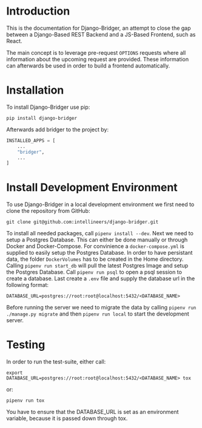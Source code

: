 # Introduction

This is the documentation for Django-Bridger, an attempt to close the gap between a Django-Based REST Backend and a JS-Based Frontend, such as React.

The main concept is to leverage pre-request `OPTIONS` requests where all information about the upcoming request are provided.
These information can afterwards be used in order to build a frontend automatically.


# Installation

To install Django-Bridger use pip:

    pip install django-bridger

Afterwards add bridger to the project by:

```python
INSTALLED_APPS = [
    ...
    "bridger",
    ...
]
```

# Install Development Environment

To use Django-Bridger in a local development environment we first need to clone the repository from GitHub:

    git clone git@github.com:intellineers/django-bridger.git

To install all needed packages, call `pipenv install --dev`.
Next we need to setup a Postgres Database. This can either be done manually or through Docker and Docker-Compose.
For convinience a `docker-compose.yml` is supplied to easily setup the Postgres Database. In order to have persistant
data, the folder `DockerVolumes` has to be created in the Home directory. Calling `pipenv run start_db` will pull
the latest Postgres Image and setup the Postgres Database. Call `pipenv run psql` to open a psql session to create
a database. Last create a `.env` file and supply the database url in the following format:

    DATABASE_URL=postgres://root:root@localhost:5432/<DATABASE_NAME>

Before running the server we need to migrate the data by calling `pipenv run ./manage.py migrate` and then `pipenv run local`
to start the development server.

# Testing

In order to run the test-suite, either call:

    export DATABASE_URL=postgres://root:root@localhost:5432/<DATABASE_NAME> tox

or:

    pipenv run tox

You have to ensure that the DATABASE_URL is set as an environment variable, because it is passed down through tox.